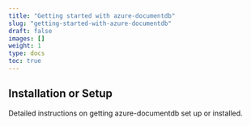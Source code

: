 ```yaml
---
title: "Getting started with azure-documentdb"
slug: "getting-started-with-azure-documentdb"
draft: false
images: []
weight: 1
type: docs
toc: true
---
```


## Installation or Setup
Detailed instructions on getting azure-documentdb set up or installed.

